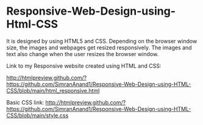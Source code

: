 # Responsive-Web-Design-using-Html-CSS
It is designed by using HTML5 and CSS. Depending on the browser window size, the images and webpages get resized responsively. The images and text also change when the user resizes the browser window.


Link to my Responsive website created using HTML and CSS:

http://htmlpreview.github.com/?https://github.com/SimranAnand1/Responsive-Web-Design-using-HTML-CSS/blob/main/html_responsive.html

Basic CSS link:
http://htmlpreview.github.com/?https://github.com/SimranAnand1/Responsive-Web-Design-using-HTML-CSS/blob/main/style.css
